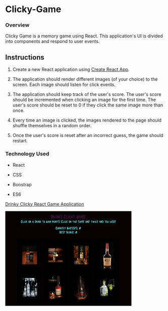 # Clicky-Game

### Overview

Clicky Game is a memory game using React. This application's UI is divided into components and respond to user events.

## Instructions

1. Create a new React application using [Create React App](https://github.com/facebookincubator/create-react-app).

2. The application should render different images (of your choice) to the screen. Each image should listen for click events.

3. The application should keep track of the user's score. The user's score should be incremented when clicking an image for the first time. The user's score should be reset to 0 if they click the same image more than once.

4. Every time an image is clicked, the images rendered to the page should shuffle themselves in a random order.

5. Once the user's score is reset after an incorrect guess, the game should restart.


### Technology Used

* React

* CSS 

* Boostrap 

* ES6


<a href="https://protected-meadow-77050.herokuapp.com/">Drinky Clicky React Game Application</a>

<img width="400" height="300" src="https://github.com/JohannaCasimirMahoney/Clicky-Game/blob/master/Screen%20Shot%202019-07-27%20at%2012.21.13%20PM.png">
